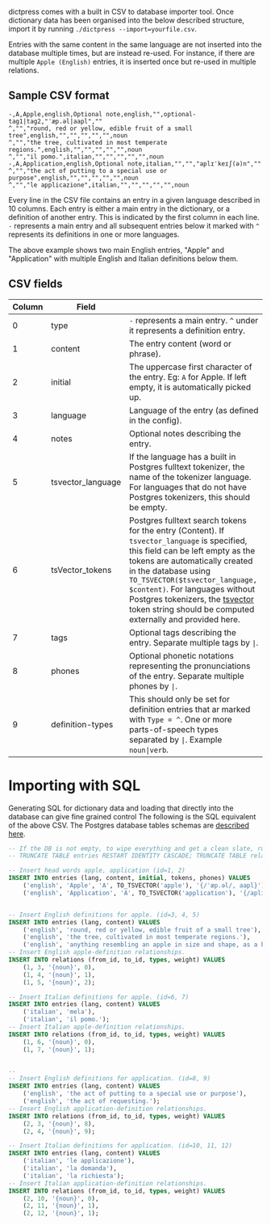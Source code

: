 dictpress comes with a built in CSV to database importer tool. Once dictionary data has been organised into
the below described structure, import it by running `./dictpress --import=yourfile.csv`.

Entries with the same content in the same language are not inserted into the database multiple times, but are instead re-used.
For instance, if there are multiple `Apple (English)` entries, it is inserted once but re-used in multiple relations.

## Sample CSV format
```csv
-,A,Apple,english,Optional note,english,"",optional-tag1|tag2,"ˈæp.əl|aapl",""
^,"","round, red or yellow, edible fruit of a small tree",english,"","","","","",noun
^,"","the tree, cultivated in most temperate regions.",english,"","","","","",noun
^,"","il pomo.",italian,"","","","","",noun
-,A,Application,english,Optional note,italian,"","","aplɪˈkeɪʃ(ə)n",""
^,"","the act of putting to a special use or purpose",english,"","","","","",noun
^,"","le applicazione",italian,"","","","","",noun

```

Every line in the CSV file contains an entry in a given language described in 10 columns.
Each entry is either a main entry in the dictionary, or a definition of another entry.
This is indicated by the first column in each line. `-` represents a main entry and all subsequent
entries below it marked with `^` represents its definitions in one or more languages.

The above example shows two main English entries, "Apple" and "Application" with multiple
English and Italian definitions below them.

## CSV fields

| Column | Field            |                                                                                                                                                                                                                                                                                                                                                       |
|--------|------------------|-------------------------------------------------------------------------------------------------------------------------------------------------------------------------------------------------------------------------------------------------------------------------------------------------------------------------------------------------------|
| 0      | type             | `-` represents a main entry. `^` under it represents a definition entry.                                                                                                                                                                                                                                                                              |
| 1      | content          | The entry content (word or phrase).                                                                                                                                                                                                                                                                                                                    |
| 2      | initial          | The uppercase first character of the entry. Eg: `A` for Apple. If left empty, it is automatically picked up.                                                                                                                                                                                                                                                                                        |
| 3      | language         | Language of the entry (as defined in the config).                                                                                                                                                                                                                                                                                                      |
| 4      | notes            | Optional notes describing the entry.                                                                                                                                                                                                                                                                                                                          |
| 5      | tsvector_language | If the language has a built in Postgres fulltext tokenizer, the name of the tokenizer language. For languages that do not have Postgres tokenizers, this should be empty.                                                                                                                                                                             |
| 6      | tsVector_tokens   | Postgres fulltext search tokens for the entry (Content). If `tsvector_language` is specified, this field can be left empty as the tokens are automatically created in the database using `TO_TSVECTOR($tsvector_language, $content)`. For languages without Postgres tokenizers, the [tsvector](https://www.postgresql.org/docs/10/datatype-textsearch.html#DATATYPE-TSVECTOR) token string should be computed externally and provided here. |
| 7      | tags             | Optional tags describing the entry. Separate multiple tags by `\|`.                                                                                                                                                                                                                                                                                   |
| 8      | phones           | Optional phonetic notations representing the pronunciations of the entry. Separate multiple phones by `\|`.                                                                                                                                                                                                                                           |
| 9      | definition-types | This should only be set for definition entries that ar marked with `Type = ^`. One or more parts-of-speech types separated by `\|`. Example `noun\|verb`.                                                                                                                                                                                             |


# Importing with SQL
Generating SQL for dictionary data and loading that directly into the database can give fine grained control
The following is the SQL equivalent of the above CSV. The Postgres database tables schemas are [described here](data-structure.md).


```sql
-- If the DB is not empty, to wipe everything and get a clean slate, run:
-- TRUNCATE TABLE entries RESTART IDENTITY CASCADE; TRUNCATE TABLE relations RESTART IDENTITY CASCADE;

-- Insert head words apple, application (id=1, 2)
INSERT INTO entries (lang, content, initial, tokens, phones) VALUES
    ('english', 'Apple', 'A', TO_TSVECTOR('apple'), '{/ˈæp.əl/, aapl}'),
    ('english', 'Application', 'A', TO_TSVECTOR('application'), '{/aplɪˈkeɪʃ(ə)n/}');


-- Insert English definitions for apple. (id=3, 4, 5)
INSERT INTO entries (lang, content) VALUES
    ('english', 'round, red or yellow, edible fruit of a small tree'),
    ('english', 'the tree, cultivated in most temperate regions.'),
    ('english', 'anything resembling an apple in size and shape, as a ball, especially a baseball.');
-- Insert English apple-definition relationships.
INSERT INTO relations (from_id, to_id, types, weight) VALUES
    (1, 3, '{noun}', 0),
    (1, 4, '{noun}', 1),
    (1, 5, '{noun}', 2);

-- Insert Italian definitions for apple. (id=6, 7)
INSERT INTO entries (lang, content) VALUES
    ('italian', 'mela'),
    ('italian', 'il pomo.');
-- Insert Italian apple-definition relationships.
INSERT INTO relations (from_id, to_id, types, weight) VALUES
    (1, 6, '{noun}', 0),
    (1, 7, '{noun}', 1);


--
-- Insert English definitions for application. (id=8, 9)
INSERT INTO entries (lang, content) VALUES
    ('english', 'the act of putting to a special use or purpose'),
    ('english', 'the act of requesting.');
-- Insert English application-definition relationships.
INSERT INTO relations (from_id, to_id, types, weight) VALUES
    (2, 3, '{noun}', 8),
    (2, 4, '{noun}', 9);

-- Insert Italian definitions for application. (id=10, 11, 12)
INSERT INTO entries (lang, content) VALUES
    ('italian', 'le applicazione'),
    ('italian', 'la domanda'),
    ('italian', 'la richiesta');
-- Insert Italian application-definition relationships.
INSERT INTO relations (from_id, to_id, types, weight) VALUES
    (2, 10, '{noun}', 0),
    (2, 11, '{noun}', 1),
    (2, 12, '{noun}', 1);
```
